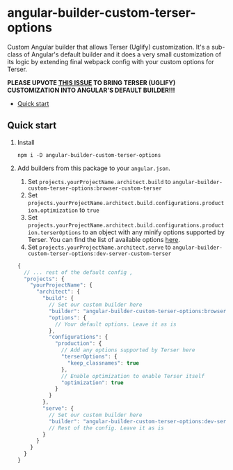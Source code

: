 # angular-builder-custom-terser-options

Custom Angular builder that allows Terser (Uglify) customization. It's a sub-class of Angular's default builder and it does a very small customization of its logic by extending final webpack config with your custom options for Terser.

**PLEASE UPVOTE [THIS ISSUE](https://github.com/angular/angular-cli/issues/3861) TO BRING TERSER (UGLIFY) CUSTOMIZATION INTO ANGULAR'S DEFAULT BUILDER!!!**

<!-- START doctoc generated TOC please keep comment here to allow auto update -->
<!-- DON'T EDIT THIS SECTION, INSTEAD RE-RUN doctoc TO UPDATE -->

- [Quick start](#quick-start)

<!-- END doctoc generated TOC please keep comment here to allow auto update -->

## Quick start

1. Install

   ```
   npm i -D angular-builder-custom-terser-options
   ```

1. Add builders from this package to your `angular.json`.

   1. Set `projects.yourProjectName.architect.build` to `angular-builder-custom-terser-options:browser-custom-terser`
   1. Set `projects.yourProjectName.architect.build.configurations.production.optimization` to `true`
   1. Set `projects.yourProjectName.architect.build.configurations.production.terserOptions` to an object with any minify options supported by Terser. You can find the list of available options [here](https://github.com/terser-js/terser#minify-options).
   1. Set `projects.yourProjectName.architect.serve` to `angular-builder-custom-terser-options:dev-server-custom-terser`

   ```js
   {
     // ... rest of the default config ,
     "projects": {
       "yourProjectName": {
         "architect": {
           "build": {
             // Set our custom builder here
             "builder": "angular-builder-custom-terser-options:browser-custom-terser",
             "options": {
               // Your default options. Leave it as is
             },
             "configurations": {
               "production": {
                 // Add any options supported by Terser here
                 "terserOptions": {
                   "keep_classnames": true
                 },
                 // Enable optimization to enable Terser itself
                 "optimization": true
               }
             }
           },
           "serve": {
             // Set our custom builder here
             "builder": "angular-builder-custom-terser-options:dev-server-custom-terser"
             // Rest of the config. Leave it as is
           }
         }
       }
     }
   }
   ```
